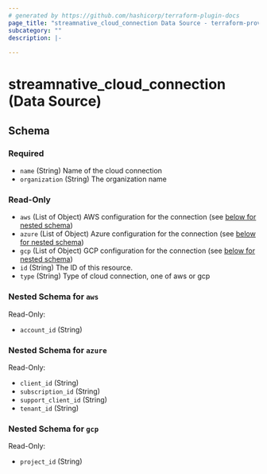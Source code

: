 ```yaml
---
# generated by https://github.com/hashicorp/terraform-plugin-docs
page_title: "streamnative_cloud_connection Data Source - terraform-provider-streamnative"
subcategory: ""
description: |-
  
---
```


# streamnative_cloud_connection (Data Source)





<!-- schema generated by tfplugindocs -->
## Schema

### Required

- `name` (String) Name of the cloud connection
- `organization` (String) The organization name

### Read-Only

- `aws` (List of Object) AWS configuration for the connection (see [below for nested schema](#nestedatt--aws))
- `azure` (List of Object) Azure configuration for the connection (see [below for nested schema](#nestedatt--azure))
- `gcp` (List of Object) GCP configuration for the connection (see [below for nested schema](#nestedatt--gcp))
- `id` (String) The ID of this resource.
- `type` (String) Type of cloud connection, one of aws or gcp

<a id="nestedatt--aws"></a>
### Nested Schema for `aws`

Read-Only:

- `account_id` (String)


<a id="nestedatt--azure"></a>
### Nested Schema for `azure`

Read-Only:

- `client_id` (String)
- `subscription_id` (String)
- `support_client_id` (String)
- `tenant_id` (String)


<a id="nestedatt--gcp"></a>
### Nested Schema for `gcp`

Read-Only:

- `project_id` (String)


